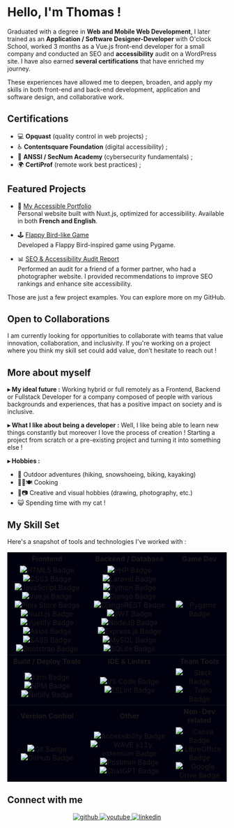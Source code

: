 # Hello, I'm Thomas !

Graduated with a degree in **Web and Mobile Web Development**, I later trained as an **Application / Software Designer-Developer** with O'clock School, worked 3 months as a Vue.js front-end developer for a small company and conducted an SEO and **accessibility** audit on a WordPress site. I have also earned **several certifications** that have enriched my journey.

These experiences have allowed me to deepen, broaden, and apply my skills in both front-end and back-end development, application and software design, and collaborative work.

## Certifications

 - 💻 **Opquast** (quality control in web projects) ;
 - ♿ **Contentsquare Foundation** (digital accessibility) ;
 - 🔐 **ANSSI / SecNum Academy** (cybersecurity fundamentals) ;
 - 🌍 **CertiProf** (remote work best practices) ;

## Featured Projects

- 🔗 [My Accessible Portfolio](https://www.thomasmosset.fr/)  
Personal website built with Nuxt.js, optimized for accessibility. Available in both **French and English**.

- 🕹️ [Flappy Bird-like Game](https://github.com/thomas-mosset/flappybird74/tree/main)  
Developed a Flappy Bird-inspired game using Pygame.

- 📊 [SEO & Accessibility Audit Report](https://drive.google.com/file/d/17aA2OI85-1EFDkRNQURPBbi8fjOTv4Tr/view?usp=sharing)  
Performed an audit for a friend of a former partner, who had a photographer website. I provided recommendations to improve SEO rankings and enhance site accessibility.

Those are just a few project examples. You can explore more on my GitHub.

## Open to Collaborations

I am currently looking for opportunities to collaborate with teams that value innovation, collaboration, and inclusivity. If you're working on a project where you think my skill set could add value, don’t hesitate to reach out !

## More about myself

**▸ My ideal future :** Working hybrid or full remotely as a Frontend, Backend or Fullstack Developer for a company composed of people with various backgrounds and experiences, that has a positive impact on society and is inclusive. 

**▸ What I like about being a developer :** Well, I like being able to learn new things constantly but moreover I love the process of creation ! Starting a project from scratch or a pre-existing project and turning it into something else !

**▸ Hobbies :**
- 🗻 Outdoor adventures (hiking, snowshoeing, biking, kayaking)
- 👨‍🍳🍽️ Cooking
- 🎨📷 Creative and visual hobbies (drawing, photography, etc.)
- 😺 Spending time with my cat !


## My Skill Set 
Here's a snapshot of tools and technologies I've worked with :

<table bgcolor="#00000F" align="center">
    <tbody>
        <tr>	
            <th align="center">Frontend</th>
            <th align="center">Backend / Database</th>
            <th align="center">Game Dev</th>
	        </tr>
         <tr>           
            <td align="center">
              <img src="https://img.shields.io/badge/html5-%23E34F26.svg?style=for-the-badge&logo=html5&logoColor=white" alt="HTML5 Badge">
              <img src="https://img.shields.io/badge/css3-%231572B6.svg?style=for-the-badge&logo=css3&logoColor=white" alt="CSS3 Badge">
              <img src="https://img.shields.io/badge/javascript-%23323330.svg?style=for-the-badge&logo=javascript&logoColor=%23F7DF1E" alt="JavaScript Badge">
              <img src="https://img.shields.io/badge/vuejs-%2335495e.svg?style=for-the-badge&logo=vuedotjs&logoColor=%234FC08D" alt="Vue.js Badge">
	      <img src="https://img.shields.io/badge/🍍%20Pinia-000000?style=for-the-badge&color=ffffff" alt="Pinia Store Badge">
              <img src="https://img.shields.io/badge/Nuxt-002E3B?style=for-the-badge&logo=nuxtdotjs&logoColor=#00DC82" alt="Nuxt.js Badge">
              <img src="https://img.shields.io/badge/Vuetify-1867C0?style=for-the-badge&logo=vuetify&logoColor=AEDDFF" alt="Vuetify Badge">
	      <img src="https://img.shields.io/badge/Axios-ffffff?style=for-the-badge&color=5F30E5" alt="Axios Badge">
              <img src="https://img.shields.io/badge/SASS-hotpink.svg?style=for-the-badge&logo=SASS&logoColor=white" alt="SASS Badge">
              <img src="https://img.shields.io/badge/bootstrap-%23563D7C.svg?style=for-the-badge&logo=bootstrap&logoColor=white" alt="Bootstrap Badge">
            </td>
            <td align="center">
              <img src="https://img.shields.io/badge/php-%23777BB4.svg?style=for-the-badge&logo=php&logoColor=white" alt="PHP Badge">
              <img src="https://img.shields.io/badge/laravel-%23FF2D20.svg?style=for-the-badge&logo=laravel&logoColor=white" alt="Laravel Badge">
	      <img src="https://img.shields.io/badge/python-3670A0?style=for-the-badge&logo=python&logoColor=ffdd54" alt="Python Badge">
	      <img src="https://img.shields.io/badge/django-%23092E20.svg?style=for-the-badge&logo=django&logoColor=white" alt="Django Badge">
	      <img src="https://img.shields.io/badge/DJANGO-REST-ff1709?style=for-the-badge&logo=django&logoColor=white&color=ff1709&labelColor=gray" alt=" DjangoREST Badge">
	      <img src="https://img.shields.io/badge/JWT-black?style=for-the-badge&logo=JSON%20web%20tokens" alt=" JWT Badge">
              <img src="https://img.shields.io/badge/node.js-6DA55F?style=for-the-badge&logo=node.js&logoColor=white" alt="NodeJS Badge">
              <img src="https://img.shields.io/badge/express.js-%23404d59.svg?style=for-the-badge&logo=express&logoColor=%2361DAFB" alt="Express.js Badge">
              <img src="https://img.shields.io/badge/mysql-%2300f.svg?style=for-the-badge&logo=mysql&logoColor=white" alt="MySQL Badge">
              <img src="https://img.shields.io/badge/sqlite-%2307405e.svg?style=for-the-badge&logo=sqlite&logoColor=white" alt="SQLite Badge">
            </td>
            <td align="center">
		<img src="https://img.shields.io/badge/🐍%20PYGAME-ffffff?style=for-the-badge&color=000000" alt="Pygame Badge">
            </td>
        </tr>
        <tr>	
            <th align="center">Build / Deploy Tools</th>
            <th align="center">IDE & Linters</th>
            <th align="center">Team Tools</th>
        </tr>            
        <tr>           
            <td align="center">
              <img src="https://img.shields.io/badge/yarn-%232C8EBB.svg?style=for-the-badge&logo=yarn&logoColor=white" alt="Yarn Badge">
              <img src="https://img.shields.io/badge/NPM-%23000000.svg?style=for-the-badge&logo=npm&logoColor=white" alt="NPM Badge">
              <img src="https://img.shields.io/badge/netlify-%23000000.svg?style=for-the-badge&logo=netlify&logoColor=#00C7B7" alt="Netlify Badge">
            </td>
            <td align="center">
              <img src="https://img.shields.io/badge/Visual%20Studio%20Code-0078d7.svg?style=for-the-badge&logo=visual-studio-code&logoColor=white" alt="VS Code Badge">
              <img src="https://img.shields.io/badge/ESLint-4B3263?style=for-the-badge&logo=eslint&logoColor=white" alt="ESLint Badge">
            </td>
            <td align="center">
              <img src="https://img.shields.io/badge/Slack-4A154B?style=for-the-badge&logo=slack&logoColor=white" alt="Slack Badge">
              <img src="https://img.shields.io/badge/Trello-%23026AA7.svg?style=for-the-badge&logo=Trello&logoColor=white" alt="Trello Badge">
            </td>
	       </tr>
        <tr>	
            <th align="center">Version Control</th>
            <th align="center">Other</th>
            <th align="center">Non-Dev related</th>
        </tr>            
        <tr>           
            <td align="center">
              <img src="https://img.shields.io/badge/git-%23F05033.svg?style=for-the-badge&logo=git&logoColor=white" alt="Git Badge">
              <img src="https://img.shields.io/badge/github-%23121011.svg?style=for-the-badge&logo=github&logoColor=white" alt="GitHub Badge">
            </td>
            <td align="center">
              <img src="https://img.shields.io/badge/Accessibility-%230170EA.svg?style=for-the-badge&logo=Accessibility&logoColor=white" alt="Accessibility Badge">
	      <img src="https://img.shields.io/badge/WAVE-(a11y%20extension)-ffffff?style=for-the-badge&color=4573b0" alt="WAVE a11y extension Badge">
	      <img src="https://img.shields.io/badge/Postman-FF6C37?style=for-the-badge&logo=postman&logoColor=white" alt=" Postman Badge">
              <img src="https://img.shields.io/badge/chatGPT-74aa9c?style=for-the-badge&logo=openai&logoColor=white" alt="ChatGPT Badge">
            </td>
            <td align="center">
              <img src="https://img.shields.io/badge/Canva-%2300C4CC.svg?style=for-the-badge&logo=Canva&logoColor=white" alt="Canva Badge">
              <img src="https://img.shields.io/badge/LibreOffice-%2318A303?style=for-the-badge&logo=LibreOffice&logoColor=white" alt="LibreOffice Badge">
	      <img src="https://img.shields.io/badge/Google%20Drive-4285F4?style=for-the-badge&logo=googledrive&logoColor=white" alt=" Google Drive Badge">
            </td>
        </tr>
	       </tr>
	    </tbody>
</table>

## Connect with me  
<div align="center">
<a href="https://github.com/thomas-mosset" target="_blank">
<img src=https://img.shields.io/badge/github-%2324292e.svg?&style=for-the-badge&logo=github&logoColor=white alt=github style="margin-bottom: 5px;" />
</a>
<a href="https://www.youtube.com/@Jack_Samoht_Dev" target="_blank">
<img src=https://img.shields.io/badge/YouTube-%23FF0000.svg?style=for-the-badge&logo=YouTube&logoColor=white alt=youtube style="margin-bottom: 5px;" />
</a>  
<a href="https://linkedin.com/in/thomasmosset" target="_blank">
<img src=https://img.shields.io/badge/linkedin-%231E77B5.svg?&style=for-the-badge&logo=linkedin&logoColor=white alt=linkedin style="margin-bottom: 5px;" />
</a>  
</div>  

<br/>
